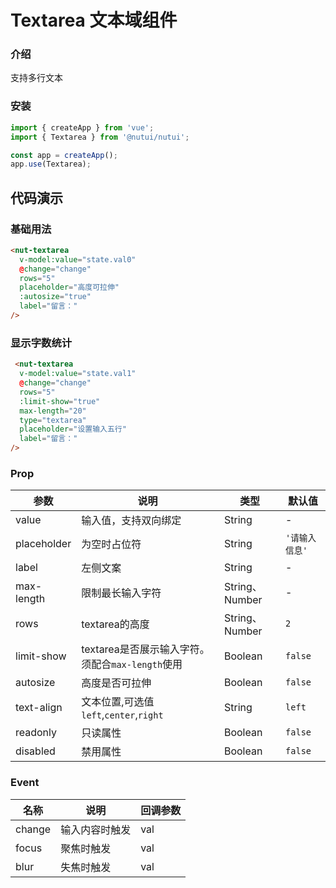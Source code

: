 # Textarea 文本域组件

### 介绍

支持多行文本

### 安装

``` javascript
import { createApp } from 'vue';
import { Textarea } from '@nutui/nutui';

const app = createApp();
app.use(Textarea);

```
## 代码演示

### 基础用法


```html
<nut-textarea
  v-model:value="state.val0"
  @change="change"
  rows="5"
  placeholder="高度可拉伸"
  :autosize="true"
  label="留言："
/>
```

### 显示字数统计


```html
 <nut-textarea
  v-model:value="state.val1"
  @change="change"
  rows="5"
  :limit-show="true"
  max-length="20"
  type="textarea"
  placeholder="设置输入五行"
  label="留言："
/>
```


### Prop

| 参数         | 说明                             | 类型   | 默认值           |
|--------------|----------------------------------|--------|------------------|
| value      | 输入值，支持双向绑定 | String |  -     |
| placeholder         | 为空时占位符 | String |       `'请输入信息'`       |
| label          | 	左侧文案                       | String | -             |
| max-length          | 限制最长输入字符                   | String、Number | -               |
| rows          | textarea的高度   | String、Number | `2`             |
| limit-show          | textarea是否展示输入字符。须配合`max-length`使用  | Boolean | `false` |
| autosize          | 高度是否可拉伸  | Boolean | `false` |
| text-align          | 文本位置,可选值`left`,`center`,`right`     | String | `left` |
| readonly          | 只读属性     | Boolean | `false` |
| disabled          | 禁用属性     | Boolean | `false` |


### Event

| 名称  | 说明     | 回调参数    |
|-------|----------|-------------|
| change | 输入内容时触发 | val |
| focus | 聚焦时触发 | val |
| blur | 失焦时触发 | val |








